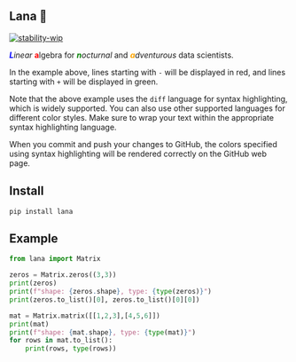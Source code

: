 ## Lana 🧶

[![stability-wip](https://img.shields.io/badge/stability-wip-lightgrey.svg)](https://github.com/mkenney/software-guides/blob/master/STABILITY-BADGES.md#work-in-progress) 

<em><span style="font-weight:bold;color:blue;">L</span>inear</em> <span style="font-weight:bold;color:red;">a</span>lgebra for <em><span style="font-weight:bold;color:green;">n</span>octurnal</em> and <em><span style="font-weight:bold;color:orange;">a</span>dventurous</em> data scientists.


In the example above, lines starting with `-` will be displayed in red, and lines starting with `+` will be displayed in green.

Note that the above example uses the `diff` language for syntax highlighting, which is widely supported. You can also use other supported languages for different color styles. Make sure to wrap your text within the appropriate syntax highlighting language.

When you commit and push your changes to GitHub, the colors specified using syntax highlighting will be rendered correctly on the GitHub web page.


## Install 

```console
pip install lana
```

## Example 

```python
from lana import Matrix

zeros = Matrix.zeros((3,3))
print(zeros)
print(f"shape: {zeros.shape}, type: {type(zeros)}")
print(zeros.to_list()[0], zeros.to_list()[0][0])

mat = Matrix.matrix([[1,2,3],[4,5,6]])
print(mat)
print(f"shape: {mat.shape}, type: {type(mat)}")
for rows in mat.to_list():
    print(rows, type(rows))
```


